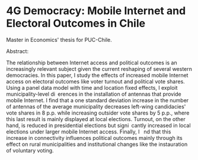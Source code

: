 # 4G Democracy: Mobile Internet and Electoral Outcomes in Chile

Master in Economics' thesis for PUC-Chile.

Abstract:

The relationship between Internet access and political outcomes is an increasingly relevant subject given the current reshaping of several western democracies. In this paper, I study the effects of increased mobile Internet access on electoral outcomes like voter turnout and political vote shares. Using a panel data model with time and location fixed effects, I exploit municipality-level di erences in the installation of antennas that provide mobile
Internet. I find that a one standard deviation increase in the number of antennas of the average municipality decreases left-wing candidacies' vote shares in 8 p.p. while increasing outsider vote shares by 5 p.p., where this last result is mainly displayed at local elections. Turnout, on the other hand, is reduced in presidential elections but signi cantly increased in local elections under larger mobile Internet access. Finally, I  nd that this increase in
connectivity influences political outcomes mainly through its effect on rural municipalities and institutional changes like the instauration of voluntary voting.
